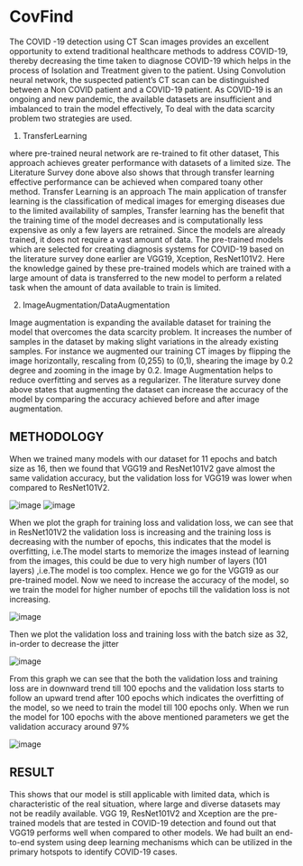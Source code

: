 # CovFind

The COVID -19 detection using CT Scan images provides an excellent opportunity to
extend traditional healthcare methods to address COVID-19, thereby decreasing the time
taken to diagnose COVID-19 which helps in the process of Isolation and Treatment given
to the patient. Using Convolution neural network, the suspected patient’s CT scan can be
distinguished between a Non COVID patient and a COVID-19 patient. As COVID-19 is
an ongoing and new pandemic, the available datasets are insufficient and imbalanced to
train the model effectively, To deal with the data scarcity problem two strategies are used.

1) TransferLearning

where pre-trained neural network are re-trained to fit other dataset, This approach 
achieves greater performance with datasets of a limited size. The Literature Survey 
done above also shows that through transfer learning effective performance can be achieved 
when compared toany other method. Transfer Learning is an approach
The main application of transfer learning is the classification of
medical images for emerging diseases due to the limited availability of samples,
Transfer learning has the benefit that the training time of the model decreases and
is computationally less expensive as only a few layers are retrained. Since the
models are already trained, it does not require a vast amount of data.
The pre-trained models which are selected for creating diagnosis systems for
COVID-19 based on the literature survey done earlier are VGG19, Xception,
ResNet101V2. Here the knowledge gained by these pre-trained models which are
trained with a large amount of data is transferred to the new model to perform a
related task when the amount of data available to train is limited.

2) ImageAugmentation/DataAugmentation

Image augmentation is expanding the available dataset for training the model that
overcomes the data scarcity problem. It increases the number of samples in the
dataset by making slight variations in the already existing samples. For instance
we augmented our training CT images by flipping the image horizontally,
rescaling from (0,255) to (0,1), shearing the image by 0.2 degree and zooming in
the image by 0.2. Image Augmentation helps to reduce overfitting and serves as a
regularizer. The literature survey done above states that augmenting the dataset
can increase the accuracy of the model by comparing the accuracy achieved before
and after image augmentation.

## METHODOLOGY

 When we trained many models with our dataset for 11 epochs and batch size as 16,
 then we found that VGG19 and ResNet101V2 gave almost the same validation accuracy,
 but the validation loss for VGG19 was lower when compared to ResNet101V2.
 
 ![image](https://user-images.githubusercontent.com/76189053/222824035-9a46b793-4022-4f65-8373-b946c832e3b2.png)
![image](https://user-images.githubusercontent.com/76189053/222824105-ca135f90-1ad6-416e-b3d3-bfbd66785f2d.png)

When we plot the graph for training loss and validation loss, we can see that in ResNet101V2 the validation 
loss is increasing and the training loss is decreasing with the number of epochs, this indicates that the 
model is overfitting, i.e.The model starts to memorize the images instead of learning from the images, 
this could be due to very high number of layers (101 layers) ,i.e.The model is too complex.
Hence we go for the VGG19 as our pre-trained model. Now we need to increase the accuracy of the model, 
so we train the model for higher number of epochs till the validation loss is not increasing.

![image](https://user-images.githubusercontent.com/76189053/222825162-8cbd07bc-a662-4bee-aa94-695178eb3705.png)


Then we plot the validation loss and training loss with the batch size as 32, in-order to decrease the jitter

 ![image](https://user-images.githubusercontent.com/76189053/222824239-d2076118-9af6-4098-8396-6b54d97266df.png)

 From this graph we can see that the both the validation loss and training loss are in downward trend till 100 epochs
 and the validation loss starts to follow an upward trend after 100 epochs which indicates the overfitting of the model,
 so we need to train the model till 100 epochs only. 
 When we run the model for 100 epochs with the above mentioned parameters we get the validation accuracy around 97%
 
 ![image](https://user-images.githubusercontent.com/76189053/222824512-6d914aa2-89dd-46c3-9fbf-a7e6bad3c5e6.png)
 
 ## RESULT
 This shows that our model is still applicable with limited data, which is characteristic of the real situation,
 where large and diverse datasets may not be readily available. VGG 19, ResNet101V2 and Xception are the pre-trained 
 models that are tested in COVID-19 detection and found out that VGG19 performs well when compared to other models. 
 We had built an end-to-end system using deep learning mechanisms which can be utilized in the primary hotspots 
 to identify COVID-19 cases.

